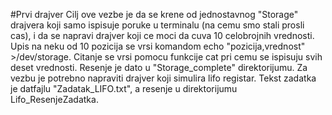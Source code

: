 #Prvi drajver
Cilj ove vezbe je da se krene od jednostavnog "Storage" drajvera koji samo ispisuje poruke u terminalu (na cemu smo stali prosli cas), i da se napravi drajver koji ce moci da cuva 10 celobrojnih vrednosti. Upis na neku od 10 pozicija se vrsi komandom echo "pozicija,vrednost" >/dev/storage. Citanje se vrsi pomocu funkcije cat pri cemu se ispisuju svih deset vrednosti. Resenje je dato u "Storage_complete" direktorijumu. 
Za vezbu je potrebno napraviti drajver koji simulira lifo registar. Tekst zadatka je datfajlu "Zadatak_LIFO.txt", a resenje u direktorijumu Lifo_ResenjeZadatka.
